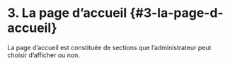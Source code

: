# 3\. La page d’accueil {#3-la-page-d-accueil}

La page d’accueil est constituée de sections que l’administrateur peut choisir d’afficher ou non.